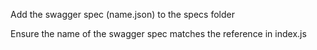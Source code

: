 Add the swagger spec (name.json) to the specs folder

Ensure the name of the swagger spec matches the reference in index.js
